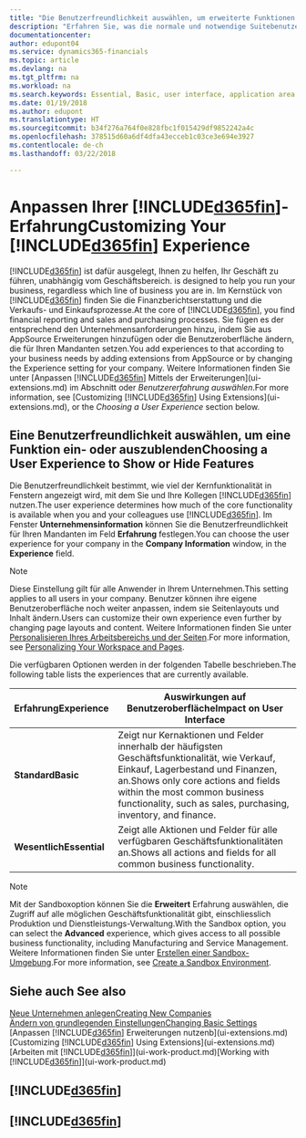 ```yaml
---
title: "Die Benutzerfreundlichkeit auswählen, um erweiterte Funktionen ein- oder auszublenden| Microsoft Docs"
description: "Erfahren Sie, was die normale und notwendige Suitebenutzerfreundlichkeit für die Benutzerschnittstelle, Anwendungsbereiche und Ihr Unternehmen in Dynamics 365 Business edition bedeutet."
documentationcenter: 
author: edupont04
ms.service: dynamics365-financials
ms.topic: article
ms.devlang: na
ms.tgt_pltfrm: na
ms.workload: na
ms.search.keywords: Essential, Basic, user interface, application area
ms.date: 01/19/2018
ms.author: edupont
ms.translationtype: HT
ms.sourcegitcommit: b34f276a764f0e828fbc1f015429df9852242a4c
ms.openlocfilehash: 378515d60a6df4dfa43ecceb1c03ce3e694e3927
ms.contentlocale: de-ch
ms.lasthandoff: 03/22/2018

---
```

# <a name="customizing-your-included365finincludesd365finmdmd-experience"></a><span data-ttu-id="7e25f-103">Anpassen Ihrer [!INCLUDE[d365fin](includes/d365fin_md.md)]-Erfahrung</span><span class="sxs-lookup"><span data-stu-id="7e25f-103">Customizing Your [!INCLUDE[d365fin](includes/d365fin_md.md)] Experience</span></span>
[!INCLUDE[d365fin](includes/d365fin_md.md)]<span data-ttu-id="7e25f-104"> ist dafür ausgelegt, Ihnen zu helfen, Ihr Geschäft zu führen, unabhängig vom Geschäftsbereich.</span><span class="sxs-lookup"><span data-stu-id="7e25f-104"> is designed to help you run your business, regardless which line of business you are in.</span></span> <span data-ttu-id="7e25f-105">Im Kernstück von [!INCLUDE[d365fin](includes/d365fin_md.md)] finden Sie die Finanzberichtserstattung und die Verkaufs- und Einkaufsprozesse.</span><span class="sxs-lookup"><span data-stu-id="7e25f-105">At the core of [!INCLUDE[d365fin](includes/d365fin_md.md)], you find financial reporting and sales and purchasing processes.</span></span> <span data-ttu-id="7e25f-106">Sie fügen es der entsprechend den Unternehmensanforderungen hinzu, indem Sie aus AppSource Erweiterungen hinzufügen oder die Benutzeroberfläche ändern, die für Ihren Mandanten setzen.</span><span class="sxs-lookup"><span data-stu-id="7e25f-106">You add experiences to that according to your business needs by adding extensions from AppSource or by changing the Experience setting for your company.</span></span> <span data-ttu-id="7e25f-107">Weitere Informationen finden Sie unter [Anpassen [!INCLUDE[d365fin](includes/d365fin_md.md)] Mittels der Erweiterungen](ui-extensions.md) im Abschnitt oder *Benutzererfahrung auswählen*.</span><span class="sxs-lookup"><span data-stu-id="7e25f-107">For more information, see [Customizing [!INCLUDE[d365fin](includes/d365fin_md.md)] Using Extensions](ui-extensions.md), or the *Choosing a User Experience* section below.</span></span>

## <a name="choosing-a-user-experience-to-show-or-hide-features"></a><span data-ttu-id="7e25f-108">Eine Benutzerfreundlichkeit auswählen, um eine Funktion ein-  oder auszublenden</span><span class="sxs-lookup"><span data-stu-id="7e25f-108">Choosing a User Experience to Show or Hide Features</span></span>
<span data-ttu-id="7e25f-109">Die Benutzerfreundlichkeit bestimmt, wie viel der Kernfunktionalität in Fenstern angezeigt wird, mit dem Sie und Ihre Kollegen [!INCLUDE[d365fin](includes/d365fin_md.md)] nutzen.</span><span class="sxs-lookup"><span data-stu-id="7e25f-109">The user experience determines how much of the core functionality is available when you and your colleagues use [!INCLUDE[d365fin](includes/d365fin_md.md)].</span></span> <span data-ttu-id="7e25f-110">Im Fenster **Unternehmensinformation** können Sie die Benutzerfreundlichkeit für Ihren Mandanten im Feld **Erfahrung** festlegen.</span><span class="sxs-lookup"><span data-stu-id="7e25f-110">You can choose the user experience for your company in the **Company Information** window, in the **Experience** field.</span></span>

> [!NOTE]  
> <span data-ttu-id="7e25f-111">Diese Einstellung gilt für alle Anwender in Ihrem Unternehmen.</span><span class="sxs-lookup"><span data-stu-id="7e25f-111">This setting applies to all users in your company.</span></span> <span data-ttu-id="7e25f-112">Benutzer können ihre eigene Benutzeroberfläche noch weiter anpassen, indem sie Seitenlayouts und Inhalt ändern.</span><span class="sxs-lookup"><span data-stu-id="7e25f-112">Users can customize their own experience even further by changing page layouts and content.</span></span> <span data-ttu-id="7e25f-113">Weitere Informationen finden Sie unter [Personalisieren Ihres Arbeitsbereichs und der Seiten](ui-personalization-user.md).</span><span class="sxs-lookup"><span data-stu-id="7e25f-113">For more information, see [Personalizing Your Workspace and Pages](ui-personalization-user.md).</span></span>  

<span data-ttu-id="7e25f-114">Die verfügbaren Optionen werden in der folgenden Tabelle beschrieben.</span><span class="sxs-lookup"><span data-stu-id="7e25f-114">The following table lists the experiences that are currently available.</span></span>

| <span data-ttu-id="7e25f-115">Erfahrung</span><span class="sxs-lookup"><span data-stu-id="7e25f-115">Experience</span></span> | <span data-ttu-id="7e25f-116">Auswirkungen auf Benutzeroberfläche</span><span class="sxs-lookup"><span data-stu-id="7e25f-116">Impact on User Interface</span></span> |
| --- | --- |
| <span data-ttu-id="7e25f-117">**Standard**</span><span class="sxs-lookup"><span data-stu-id="7e25f-117">**Basic**</span></span> |<span data-ttu-id="7e25f-118">Zeigt nur Kernaktionen und Felder innerhalb der häufigsten Geschäftsfunktionalität, wie Verkauf, Einkauf, Lagerbestand und Finanzen, an.</span><span class="sxs-lookup"><span data-stu-id="7e25f-118">Shows only core actions and fields within the most common business functionality, such as sales, purchasing, inventory, and finance.</span></span> |
| <span data-ttu-id="7e25f-119">**Wesentlich**</span><span class="sxs-lookup"><span data-stu-id="7e25f-119">**Essential**</span></span> |<span data-ttu-id="7e25f-120">Zeigt alle Aktionen und Felder für alle verfügbaren Geschäftsfunktionalitäten an.</span><span class="sxs-lookup"><span data-stu-id="7e25f-120">Shows all actions and fields for all common business functionality.</span></span>|

> [!NOTE]  
> <span data-ttu-id="7e25f-121">Mit der Sandboxoption können Sie die **Erweitert** Erfahrung auswählen, die Zugriff auf alle möglichen Geschäftsfunktionalität gibt, einschliesslich Produktion und Dienstleistungs-Verwaltung.</span><span class="sxs-lookup"><span data-stu-id="7e25f-121">With the Sandbox option, you can select the **Advanced** experience, which gives access to all possible business functionality, including Manufacturing and Service Management.</span></span> <span data-ttu-id="7e25f-122">Weitere Informationen finden Sie unter [Erstellen einer Sandbox-Umgebung](across-how-create-sandbox-environment.md).</span><span class="sxs-lookup"><span data-stu-id="7e25f-122">For more information, see [Create a Sandbox Environment](across-how-create-sandbox-environment.md).</span></span>

## <a name="see-also"></a><span data-ttu-id="7e25f-123">Siehe auch </span><span class="sxs-lookup"><span data-stu-id="7e25f-123">See also</span></span>
[<span data-ttu-id="7e25f-124">Neue Unternehmen anlegen</span><span class="sxs-lookup"><span data-stu-id="7e25f-124">Creating New Companies</span></span>](about-new-company.md)  
[<span data-ttu-id="7e25f-125">Ändern von grundlegenden Einstellungen</span><span class="sxs-lookup"><span data-stu-id="7e25f-125">Changing Basic Settings</span></span>](ui-change-basic-settings.md)  
<span data-ttu-id="7e25f-126">[Anpassen [!INCLUDE[d365fin](includes/d365fin_md.md)] Erweiterungen nutzenb](ui-extensions.md)</span><span class="sxs-lookup"><span data-stu-id="7e25f-126">[Customizing [!INCLUDE[d365fin](includes/d365fin_md.md)] Using Extensions](ui-extensions.md)</span></span>  
<span data-ttu-id="7e25f-127">[Arbeiten mit [!INCLUDE[d365fin](includes/d365fin_md.md)]](ui-work-product.md)</span><span class="sxs-lookup"><span data-stu-id="7e25f-127">[Working with [!INCLUDE[d365fin](includes/d365fin_md.md)]](ui-work-product.md)</span></span>

## [!INCLUDE[d365fin](includes/free_trial_md.md)]  
## [!INCLUDE[d365fin](includes/training_link_md.md)]

